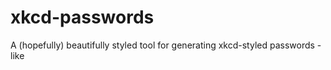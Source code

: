 # xkcd-passwords

A (hopefully) beautifully styled tool for generating xkcd-styled passwords - like 